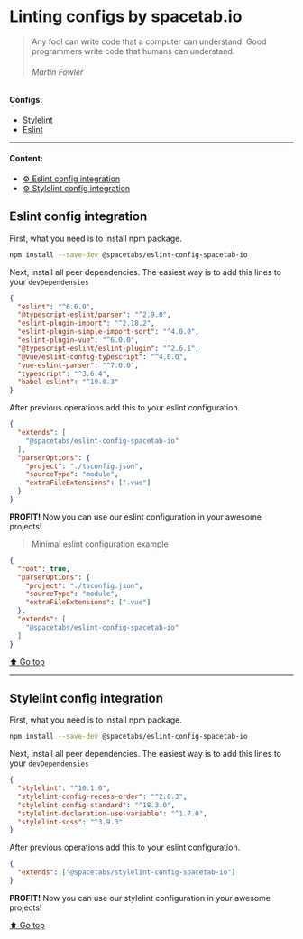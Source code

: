 # Linting configs by spacetab.io

> Any fool can write code that a computer can understand. Good programmers write code that humans can understand.
> ###### Martin Fowler


#### Configs:
- [Stylelint](./packages/stylelint-config-spacetab-io)
- [Eslint](./packages/eslint-config-spacetab-io)
---

#### Content:
- [⚙ Eslint config integration](#eslint-config-integration)
- [⚙ Stylelint config integration](#stylelint-config-integration)

## Eslint config integration

First, what you need is to install npm package.
```bash
npm install --save-dev @spacetabs/eslint-config-spacetab-io
```

Next, install all peer dependencies. The easiest way is to add this lines to your `devDependensies`
```json
{
  "eslint": "^6.6.0",
  "@typescript-eslint/parser": "^2.9.0",
  "eslint-plugin-import": "^2.18.2",
  "eslint-plugin-simple-import-sort": "^4.0.0",
  "eslint-plugin-vue": "^6.0.0",
  "@typescript-eslint/eslint-plugin": "^2.6.1",
  "@vue/eslint-config-typescript": "^4.0.0",
  "vue-eslint-parser": "^7.0.0",
  "typescript": "^3.6.4",
  "babel-eslint": "^10.0.3"
}
```

After previous operations add this to your eslint configuration.
```json
{
  "extends": [
    "@spacetabs/eslint-config-spacetab-io"
  ],
  "parserOptions": {
    "project": "./tsconfig.json",
    "sourceType": "module",
    "extraFileExtensions": [".vue"]
  }
}
```
**PROFIT!** Now you can use our eslint configuration in your awesome projects!

> Minimal eslint configuration example 
```json
{
  "root": true,
  "parserOptions": {
    "project": "./tsconfig.json",
    "sourceType": "module",
    "extraFileExtensions": [".vue"]
  },
  "extends": [
    "@spacetabs/eslint-config-spacetab-io"
  ]
}
```

[⬆ Go top](#linting-configs-by-spacetabio)

------

## Stylelint config integration

First, what you need is to install npm package.
```bash
npm install --save-dev @spacetabs/eslint-config-spacetab-io
```

Next, install all peer dependencies. The easiest way is to add this lines to your `devDependensies`
```json
{
  "stylelint": "^10.1.0",
  "stylelint-config-recess-order": "^2.0.3",
  "stylelint-config-standard": "^18.3.0",
  "stylelint-declaration-use-variable": "^1.7.0",
  "stylelint-scss": "^3.9.3"
}
```

After previous operations add this to your eslint configuration.
```json
{
  "extends": ["@spacetabs/stylelint-config-spacetab-io"]
}
```

**PROFIT!** Now you can use our stylelint configuration in your awesome projects!

[⬆ Go top](#linting-configs-by-spacetabio)
